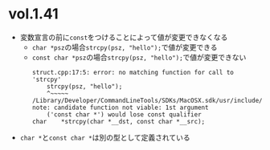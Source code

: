 # vol.1.41

- 変数宣言の前に`const`をつけることによって値が変更できなくなる
  - `char *psz`の場合`strcpy(psz, "hello");`で値が変更できる
  - `const char *psz`の場合`strcpy(psz, "hello");`で値が変更できない
    ```
    struct.cpp:17:5: error: no matching function for call to 'strcpy'
        strcpy(psz, "hello");
        ^~~~~~
    /Library/Developer/CommandLineTools/SDKs/MacOSX.sdk/usr/include/string.h:79:7: note: candidate function not viable: 1st argument
        ('const char *') would lose const qualifier
    char    *strcpy(char *__dst, const char *__src);
    ```
- `char *`と`const char *`は別の型として定義されている